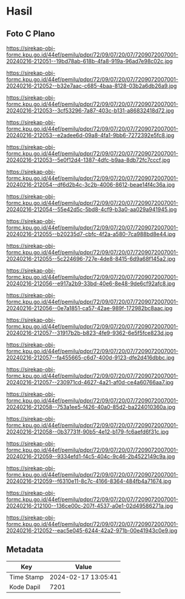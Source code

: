 # Hasil

## Foto C Plano

https://sirekap-obj-formc.kpu.go.id/44ef/pemilu/pdpr/72/09/07/20/07/7209072007001-20240216-212051--19bd78ab-618b-4fa8-919a-96ad7e98c02c.jpg

https://sirekap-obj-formc.kpu.go.id/44ef/pemilu/pdpr/72/09/07/20/07/7209072007001-20240216-212052--b32e7aac-c685-4baa-8128-03b2a6db26a9.jpg

https://sirekap-obj-formc.kpu.go.id/44ef/pemilu/pdpr/72/09/07/20/07/7209072007001-20240216-212053--3cf53296-7a87-403c-b131-a86832418d72.jpg

https://sirekap-obj-formc.kpu.go.id/44ef/pemilu/pdpr/72/09/07/20/07/7209072007001-20240216-212053--e2adee6d-09a8-4fa1-9bb6-7272392e5fc8.jpg

https://sirekap-obj-formc.kpu.go.id/44ef/pemilu/pdpr/72/09/07/20/07/7209072007001-20240216-212053--5e0f12d4-1387-4dfc-b9aa-8db72fc7cccf.jpg

https://sirekap-obj-formc.kpu.go.id/44ef/pemilu/pdpr/72/09/07/20/07/7209072007001-20240216-212054--df6d2b4c-3c2b-4006-8612-beae14f4c36a.jpg

https://sirekap-obj-formc.kpu.go.id/44ef/pemilu/pdpr/72/09/07/20/07/7209072007001-20240216-212054--55e42d5c-5bd8-4cf9-b3a0-aa029a941945.jpg

https://sirekap-obj-formc.kpu.go.id/44ef/pemilu/pdpr/72/09/07/20/07/7209072007001-20240216-212055--b20235d7-cbfc-4f2a-a580-7ca988bd8e44.jpg

https://sirekap-obj-formc.kpu.go.id/44ef/pemilu/pdpr/72/09/07/20/07/7209072007001-20240216-212055--5c224696-727e-4de8-8415-6d9a68f145a2.jpg

https://sirekap-obj-formc.kpu.go.id/44ef/pemilu/pdpr/72/09/07/20/07/7209072007001-20240216-212056--e917a2b9-33bd-40e6-8e48-9de6cf92afc8.jpg

https://sirekap-obj-formc.kpu.go.id/44ef/pemilu/pdpr/72/09/07/20/07/7209072007001-20240216-212056--0e7a1851-ca57-42ae-989f-172982bc8aac.jpg

https://sirekap-obj-formc.kpu.go.id/44ef/pemilu/pdpr/72/09/07/20/07/7209072007001-20240216-212057--31917b2b-b823-4fe9-9362-6e5f5fce823d.jpg

https://sirekap-obj-formc.kpu.go.id/44ef/pemilu/pdpr/72/09/07/20/07/7209072007001-20240216-212057--fa455665-c6d7-400d-9123-dfe2d416dbbc.jpg

https://sirekap-obj-formc.kpu.go.id/44ef/pemilu/pdpr/72/09/07/20/07/7209072007001-20240216-212057--230971cd-4627-4a21-af0d-ce4a60766aa7.jpg

https://sirekap-obj-formc.kpu.go.id/44ef/pemilu/pdpr/72/09/07/20/07/7209072007001-20240216-212058--753a1ee5-f426-40a0-85d2-ba224010360a.jpg

https://sirekap-obj-formc.kpu.go.id/44ef/pemilu/pdpr/72/09/07/20/07/7209072007001-20240216-212058--0b37731f-90b5-4e12-b179-fc6aefd6f31c.jpg

https://sirekap-obj-formc.kpu.go.id/44ef/pemilu/pdpr/72/09/07/20/07/7209072007001-20240216-212059--9334efd1-f4c5-404c-9c46-2b4522149c9a.jpg

https://sirekap-obj-formc.kpu.go.id/44ef/pemilu/pdpr/72/09/07/20/07/7209072007001-20240216-212059--f6310e11-8c7c-4166-8364-484fb4a71674.jpg

https://sirekap-obj-formc.kpu.go.id/44ef/pemilu/pdpr/72/09/07/20/07/7209072007001-20240216-212100--136ce00c-207f-4537-a0e1-02d49586271a.jpg

https://sirekap-obj-formc.kpu.go.id/44ef/pemilu/pdpr/72/09/07/20/07/7209072007001-20240216-212052--eac5e045-6244-42a2-971b-00e41943c0e9.jpg


## Metadata

| Key        | Value               |
| ---------- | ------------------- |
| Time Stamp | 2024-02-17 13:05:41 |
| Kode Dapil | 7201                |



